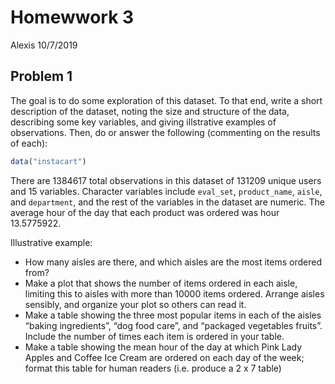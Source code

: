 Homewwork 3
================
Alexis
10/7/2019

## Problem 1

The goal is to do some exploration of this dataset. To that end, write a
short description of the dataset, noting the size and structure of the
data, describing some key variables, and giving illstrative examples of
observations. Then, do or answer the following (commenting on the
results of each):

``` r
data("instacart")
```

There are 1384617 total observations in this dataset of 131209 unique
users and 15 variables. Character variables include `eval_set`,
`product_name`, `aisle`, and `department`, and the rest of the variables
in the dataset are numeric. The average hour of the day that each
product was ordered was hour 13.5775922.

Illustrative example:

  - How many aisles are there, and which aisles are the most items
    ordered from?
  - Make a plot that shows the number of items ordered in each aisle,
    limiting this to aisles with more than 10000 items ordered. Arrange
    aisles sensibly, and organize your plot so others can read it.
  - Make a table showing the three most popular items in each of the
    aisles “baking ingredients”, “dog food care”, and “packaged
    vegetables fruits”. Include the number of times each item is ordered
    in your table.
  - Make a table showing the mean hour of the day at which Pink Lady
    Apples and Coffee Ice Cream are ordered on each day of the week;
    format this table for human readers (i.e. produce a 2 x 7 table)
